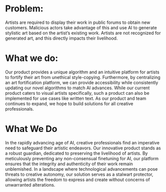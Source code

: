 # Problem: 
Artists are required to display their work in public forums to obtain new customers. Malicious actors take advantage of this and use AI to generate stylistic art based on the artist’s existing work. Artists are not recognized for generated art, and this directly impacts their livelihood.

# What we do: 
Our product provides a unique algorithm and an intuitive platform for artists to fortify their art from unethical style-copying. Furthermore, by centralizing an art fortification platform, we can provide accessibility while consistently updating our novel algorithms to match AI advances. While our current product caters to visual artists specifically, such a product can also be implemented for use cases like written text. As our product and team continues to expand, we hope to build solutions for all creative professionals.

# What We Do
In the rapidly advancing age of AI, creative professionals find an imperative need to safeguard their artistic endeavors. Our innovative product stands as a robust guardian, dedicated to preserving the livelihood of artists. By meticulously preventing any non-consensual finetuning for AI, our platform ensures that the integrity and authenticity of their work remain unblemished. In a landscape where technological advancements can pose threats to creative autonomy, our solution serves as a stalwart protector, allowing artists the freedom to express and create without concerns of unwarranted alterations.